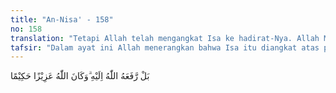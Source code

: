 ```yaml
---
title: "An-Nisa' - 158"
no: 158
translation: "Tetapi Allah telah mengangkat Isa ke hadirat-Nya. Allah Mahaperkasa, Mahabijaksana."
tafsir: "Dalam ayat ini Allah menerangkan bahwa Isa itu diangkat atas perintah Allah dengan badan dan rohnya dan akan diturunkan kembali di akhir zaman sebagai pembela umat Islam dan penerus syariat Nabi Muhammad saw pada saat umat Islam berada dalam keadaan lemah setelah datangnya Dajjal. Kejadian ini menunjukkan kekuasaan Allah untuk menyelamatkan Nabi-Nya, sesuai dengan kebijaksanaan-Nya yang tercantum dalam firman Allah:\n\n(Ingatlah), ketika Allah berfirman, \"Wahai Isa! Aku mengambilmu dan mengangkatmu kepada-Ku, serta menyucikanmu dari orang-orang yang kafir, dan menjadikan orang-orang yang mengikutimu di atas orang-orang yang kafir¦\" (Ali 'Imran/3:55).\n\nTentang diangkatnya Nabi Isa ke atas langit ada perbedaan pendapat. Menurut jumhur ahli tafsir, diangkat dengan jasmani dan rohaninya, dalam keadaan hidup sebagai suatu mukjizat. Maka Isa a.s. yang diangkat ke langit dengan jasmani dan rohani, sejak diangkat sampai turun kembali ke bumi, sepenuhnya di tangan Allah. Jika manusia biasa saja, seperti Ashhabul Kahfi, bisa tinggal dalam sebuah gua tanpa makan dan minum selama 309 tahun, kiranya tidak perlu dianggap aneh bagi seorang nabi seperti Nabi Isa, untuk tinggal di langit sekian lamanya, karena beliau diberi mukjizat oleh Allah. Pendapat lain mengatakan Nabi Isa diangkat ke langit sesudah wafat lebih dahulu."
---
```


بَلْ رَّفَعَهُ اللّٰهُ اِلَيْهِ ۗوَكَانَ اللّٰهُ عَزِيْزًا حَكِيْمًا
